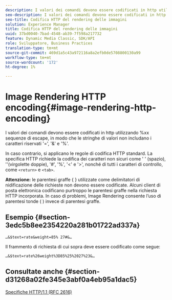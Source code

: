 ```yaml
---
description: I valori dei comandi devono essere codificati in http utilizzando %xx sequenze di escape, in modo che le stringhe di valori non includano i caratteri riservati '=', '&' e '%'.
seo-description: I valori dei comandi devono essere codificati in http utilizzando %xx sequenze di escape, in modo che le stringhe di valori non includano i caratteri riservati '=', '&' e '%'.
seo-title: Codifica HTTP del rendering delle immagini
solution: Experience Manager
title: Codifica HTTP del rendering delle immagini
uuid: 37bd0040-7bad-4548-ab39-7f598a217732
feature: Dynamic Media Classic, SDK/API
role: Sviluppatore, Business Practices
translation-type: tm+mt
source-git-commit: 469d1a5c43a972116a8a2efb0de5708800130a99
workflow-type: tm+mt
source-wordcount: '172'
ht-degree: 1%

---
```



# Image Rendering HTTP encoding{#image-rendering-http-encoding}

I valori dei comandi devono essere codificati in http utilizzando %xx sequenze di escape, in modo che le stringhe di valori non includano i caratteri riservati &#39;=&#39;, &#39;&amp;&#39; e &#39;%&#39;.

In caso contrario, si applicano le regole di codifica HTTP standard. La specifica HTTP richiede la codifica dei caratteri non sicuri come &#39; &#39; (spazio), &#39;&#39;(virgolette doppie), &#39;#&#39;, &#39;%&#39;, &#39;&lt;&#39; e &#39;>&#39;, nonché di tutti i caratteri di controllo, come `<return>` e `<tab>`.

**Attenzione:** le parentesi graffe { } utilizzate come delimitatori di nidificazione delle richieste non devono essere codificate. Alcuni client di posta elettronica codificano purtroppo le parentesi graffe nella richiesta HTTP incorporata. In caso di problemi, Image Rendering consente l’uso di parentesi tonde ( ) invece di parentesi graffe.

## Esempio {#section-3edc5b8ee2354220a281b01722ad337a}

`…&$text=rate&weight=85% 27#&…`

Il frammento di richiesta di cui sopra deve essere codificato come segue:

`…&$text=rate%26weight%3D85%25%2027%23&…`

## Consultate anche {#section-d31268a02fe345e3abf0a4eb95a1dac5}

[Specifiche HTTP/1.1 (RFC 2616)](https://www.w3.org/Protocols/rfc2616/rfc2616.html)
